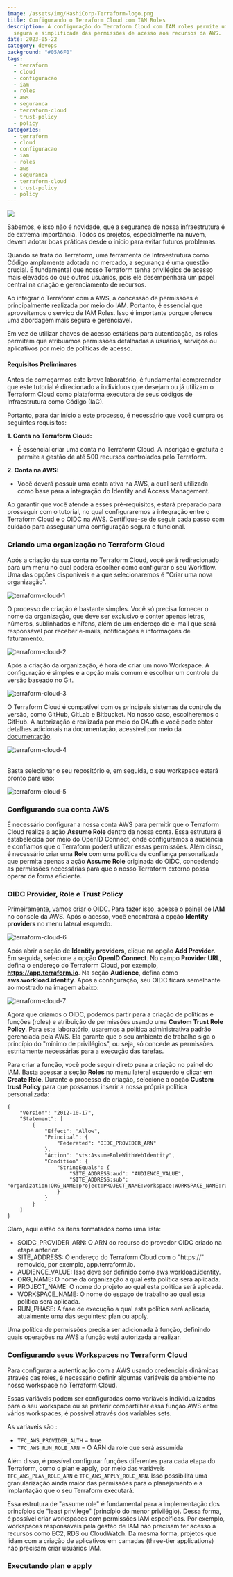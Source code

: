 ```yaml
---
image: /assets/img/HashiCorp-Terraform-logo.png
title: Configurando o Terraform Cloud com IAM Roles
description: A configuração do Terraform Cloud com IAM roles permite uma gestão
  segura e simplificada das permissões de acesso aos recursos da AWS.
date: 2023-05-22
category: devops
background: "#05A6F0"
tags:
  - terraform
  - cloud
  - configuracao
  - iam
  - roles
  - aws
  - seguranca
  - terraform-cloud
  - trust-policy
  - policy
categories:
  - terraform
  - cloud
  - configuracao
  - iam
  - roles
  - aws
  - seguranca
  - terraform-cloud
  - trust-policy
  - policy
---
```

![](/assets/img/HashiCorp-Terraform-logo.png)

Sabemos, e isso não é novidade, que a segurança de nossa infraestrutura é de extrema importância. Todos os projetos, especialmente na nuvem, devem adotar boas práticas desde o início para evitar futuros problemas.

Quando se trata do Terraform, uma ferramenta de Infraestrutura como Código amplamente adotada no mercado, a segurança é uma questão crucial. É fundamental que nosso Terraform tenha privilégios de acesso mais elevados do que outros usuários, pois ele desempenhará um papel central na criação e gerenciamento de recursos.

Ao integrar o Terraform com a AWS, a concessão de permissões é principalmente realizada por meio do IAM. Portanto, é essencial que aproveitemos o serviço de IAM Roles. Isso é importante porque oferece uma abordagem mais segura e gerenciável.

Em vez de utilizar chaves de acesso estáticas para autenticação, as roles permitem que atribuamos permissões detalhadas a usuários, serviços ou aplicativos por meio de políticas de acesso.

#### **Requisitos Preliminares**

Antes de começarmos este breve laboratório, é fundamental compreender que este tutorial é direcionado a indivíduos que desejam ou já utilizam o Terraform Cloud como plataforma executora de seus códigos de Infraestrutura como Código (IaC).

Portanto, para dar início a este processo, é necessário que você cumpra os seguintes requisitos:

**1. Conta no Terraform Cloud:**

* É essencial criar uma conta no Terraform Cloud. A inscrição é gratuita e permite a gestão de até 500 recursos controlados pelo Terraform.

**2. Conta na AWS:**

* Você deverá possuir uma conta ativa na AWS, a qual será utilizada como base para a integração do Identity and Access Management.

Ao garantir que você atende a esses pré-requisitos, estará preparado para prosseguir com o tutorial, no qual configuraremos a integração entre o Terraform Cloud e o OIDC na AWS. Certifique-se de seguir cada passo com cuidado para assegurar uma configuração segura e funcional.

### Criando uma organização no Terraform Cloud

Após a criação da sua conta no Terraform Cloud, você será redirecionado para um menu no qual poderá escolher como configurar o seu Workflow. Uma das opções disponíveis e a que selecionaremos é "Criar uma nova organização".

![terraform-cloud-1](/assets/img/terraform-cloud-1.png)

O processo de criação é bastante simples. Você só precisa fornecer o nome da organização, que deve ser exclusivo e conter apenas letras, números, sublinhados e hífens, além de um endereço de e-mail que será responsável por receber e-mails, notificações e informações de faturamento.

![terraform-cloud-2](/assets/img/terraform-cloud-2.png)

Após a criação da organização, é hora de criar um novo Workspace. A configuração é simples e a opção mais comum é escolher um controle de versão baseado no Git.

![terraform-cloud-3](/assets/img/terraform-cloud-3.png)

O Terraform Cloud é compatível com os principais sistemas de controle de versão, como GitHub, GitLab e Bitbucket. No nosso caso, escolheremos o GitHub. A autorização é realizada por meio do OAuth e você pode obter detalhes adicionais na documentação, acessível por meio da [documentação](https://developer.hashicorp.com/terraform/cloud-docs/vcs/github).

![terraform-cloud-4](/assets/img/terraform-cloud-4.png)

\
Basta selecionar o seu repositório e, em seguida, o seu workspace estará  pronto para uso:

![terraform-cloud-5](/assets/img/terraform-cloud-5.png)

### Configurando sua conta AWS

É necessário configurar a nossa conta AWS para permitir que o Terraform Cloud realize a ação **Assume Role** dentro da nossa conta. Essa estrutura é estabelecida por meio do OpenID Connect, onde configuramos a audiência e confiamos que o Terraform poderá utilizar essas permissões. Além disso, é necessário criar uma **Role** com uma política de confiança personalizada que permita apenas a ação **Assume Role** originada do OIDC, concedendo as permissões necessárias para que o nosso Terraform externo possa operar de forma eficiente.

### OIDC Provider, Role e Trust Policy

Primeiramente, vamos criar o OIDC. Para fazer isso, acesse o painel de **IAM** no console da AWS. Após o acesso, você encontrará a opção **Identity providers** no menu lateral esquerdo.

![terraform-cloud-6](/assets/img/terraform-cloud-6.png)

Após abrir a seção de **Identity providers**, clique na opção **Add Provider**. Em seguida, selecione a opção **OpenID Connect**. No campo **Provider URL**, defina o endereço do Terraform Cloud, por exemplo, **https://app.terraform.io**. Na seção **Audience**, defina como **aws.workload.identity**. Após a configuração, seu OIDC ficará semelhante ao mostrado na imagem abaixo:

![terraform-cloud-7](/assets/img/terraform-cloud-7.png)

Agora que criamos o OIDC, podemos partir para a criação de políticas e funções (roles) e atribuição de permissões usando uma **Custom Trust Role Policy**. Para este laboratório, usaremos a política administrativa padrão gerenciada pela AWS. Ela garante que o seu ambiente de trabalho siga o princípio do "mínimo de privilégios", ou seja, só concede as permissões estritamente necessárias para a execução das tarefas.

Para criar a função, você pode seguir direto para a criação no painel do IAM. Basta acessar a seção **Roles** no menu lateral esquerdo e clicar em **Create Role**. Durante o processo de criação, selecione a opção **Custom trust Policy** para que possamos inserir a nossa própria política personalizada:

```
{
    "Version": "2012-10-17",
    "Statement": [
        {
            "Effect": "Allow",
            "Principal": {
                "Federated": "OIDC_PROVIDER_ARN"
            },
            "Action": "sts:AssumeRoleWithWebIdentity",
            "Condition": {
                "StringEquals": {
                    "SITE_ADDRESS:aud": "AUDIENCE_VALUE",
                    "SITE_ADDRESS:sub": "organization:ORG_NAME:project:PROJECT_NAME:workspace:WORKSPACE_NAME:run_phase:RUN_PHASE"
                }
            }
        }
    ]
}
```

Claro, aqui estão os itens formatados como uma lista:

* SOIDC_PROVIDER_ARN: O ARN do recurso do provedor OIDC criado na etapa anterior.
* SITE_ADDRESS: O endereço do Terraform Cloud com o "https://" removido, por exemplo, app.terraform.io.
* AUDIENCE_VALUE: Isso deve ser definido como aws.workload.identity.
* ORG_NAME: O nome da organização a qual esta política será aplicada.
* PROJECT_NAME: O nome do projeto ao qual esta política será aplicada.
* WORKSPACE_NAME: O nome do espaço de trabalho ao qual esta política será aplicada.
* RUN_PHASE: A fase de execução a qual esta política será aplicada, atualmente uma das seguintes: plan ou apply.

Uma política de permissões precisa ser adicionada à função, definindo quais operações na AWS a função está autorizada a realizar.

### Configurando seus Workspaces no Terraform Cloud

Para configurar a autenticação com a AWS usando credenciais dinâmicas através das roles, é necessário definir algumas variáveis de ambiente no nosso workspace no Terraform Cloud.

Essas variáveis podem ser configuradas como variáveis individualizadas para o seu workspace ou se preferir compartilhar essa função AWS entre vários workspaces, é possível através dos variables sets.

As variaveis são :

* `TFC_AWS_PROVIDER_AUTH` = true
* `TFC_AWS_RUN_ROLE_ARN`  = O ARN da role que será assumida

Além disso, é possível configurar funções diferentes para cada etapa do Terraform, como o plan e apply, por meio das variáveis `TFC_AWS_PLAN_ROLE_ARN` e `TFC_AWS_APPLY_ROLE_ARN`. Isso possibilita uma granularização ainda maior das permissões para o planejamento e a implantação que o seu Terraform executará.

Essa estrutura de "assume role" é fundamental para a implementação dos princípios de "least privilege" (princípio do menor privilégio). Dessa forma, é possível criar workspaces com permissões IAM específicas. Por exemplo, workspaces responsáveis pela gestão de IAM não precisam ter acesso a recursos como EC2, RDS ou CloudWatch. Da mesma forma, projetos que lidam com a criação de aplicativos em camadas (three-tier applications) não precisam criar usuários IAM.

### Executando plan e apply